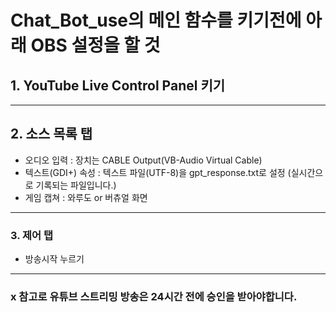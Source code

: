 # Chat_Bot_use의 메인 함수를 키기전에 아래 OBS 설정을 할 것

## 1. YouTube Live Control Panel 키기

---

## 2. 소스 목록 탭
- 오디오 입력 : 장치는 CABLE Output(VB-Audio Virtual Cable)
- 텍스트(GDI+) 속성 : 텍스트 파일(UTF-8)을 gpt_response.txt로 설정 (실시간으로 기록되는 파일입니다.)
- 게임 캡쳐 : 와루도 or 버츄얼 화면

---

### 3. 제어 탭
- 방송시작 누르기

---

### x 참고로 유튜브 스트리밍 방송은 24시간 전에 승인을  받아야합니다.
